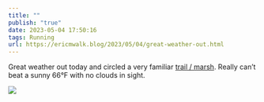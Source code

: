 ```yaml
---
title: ""
publish: "true"
date: 2023-05-04 17:50:16
tags: Running
url: https://ericmwalk.blog/2023/05/04/great-weather-out.html
---
```


Great weather out today and circled a very familiar [trail / marsh](http://www.strava.com/activities/9010219801).  Really can’t beat a sunny 66°F with no clouds in sight.

![](https://ericmwalk.blog/uploads/2023/dee38d5ddc.jpg)